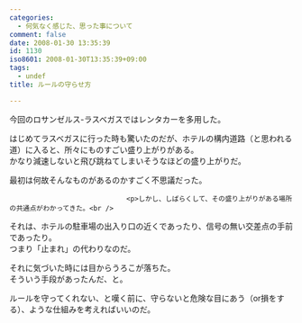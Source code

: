 ```yaml
---
categories:
  - 何気なく感じた、思った事について
comment: false
date: 2008-01-30 13:35:39
id: 1130
iso8601: 2008-01-30T13:35:39+09:00
tags:
  - undef
title: ルールの守らせ方

---
```


<div class="entry-body">
                                 <p>今回のロサンゼルス-ラスベガスではレンタカーを多用した。</p>

<p>はじめてラスベガスに行った時も驚いたのだが、ホテルの構内道路（と思われる道）に入ると、所々にものすごい盛り上がりがある。<br />
かなり減速しないと飛び跳ねてしまいそうなほどの盛り上がりだ。</p>

<p>最初は何故そんなものがあるのかすごく不思議だった。<br /></p>
                              
                                 <p>しかし、しばらくして、その盛り上がりがある場所の共通点がわかってきた。<br />
それは、ホテルの駐車場の出入り口の近くであったり、信号の無い交差点の手前であったり。<br />
つまり「止まれ」の代わりなのだ。</p>

<p>それに気づいた時には目からうろこが落ちた。<br />
そういう手段があったんだ、と。</p>

<p>ルールを守ってくれない、と嘆く前に、守らないと危険な目にあう（or損をする）、ような仕組みを考えればいいのだ。</p>
                              </div>
    	